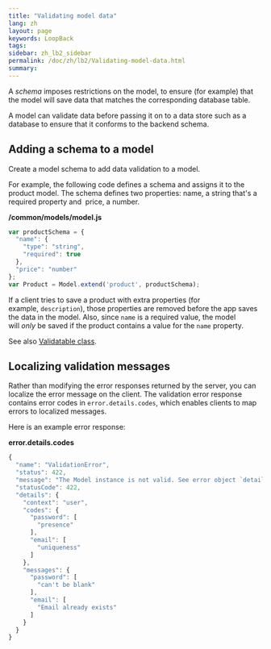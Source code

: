 ```yaml
---
title: "Validating model data"
lang: zh
layout: page
keywords: LoopBack
tags:
sidebar: zh_lb2_sidebar
permalink: /doc/zh/lb2/Validating-model-data.html
summary:
---
```


A _schema_ imposes restrictions on the model, to ensure (for example) that the model will save data that matches the corresponding database table.

A model can validate data before passing it on to a data store such as a database to ensure that it conforms to the backend schema.

## Adding a schema to a model

Create a model schema to add data validation to a model.

For example, the following code defines a schema and assigns it to the product model. The schema defines two properties: name, a string that's a required property and  price, a number. 

**/common/models/model.js**

```js
var productSchema = {
  "name": {
    "type": "string",
    "required": true
  },
  "price": "number"
};
var Product = Model.extend('product', productSchema);
```

If a client tries to save a product with extra properties (for example, `description`), those properties are removed before the app saves the data in the model. Also, since `name` is a required value, the model will _only_ be saved if the product contains a value for the `name` property.

See also [Validatable class](https://docs.strongloop.com/display/zh/Validatable+class).

## Localizing validation messages

Rather than modifying the error responses returned by the server, you can localize the error message on the client. The validation error response contains error codes in `error.details.codes`, which enables clients to map errors to localized messages.

Here is an example error response:

**error.details.codes**

```js
{
  "name": "ValidationError",
  "status": 422,
  "message": "The Model instance is not valid. See error object `details` property for more info.",
  "statusCode": 422,
  "details": {
    "context": "user",
    "codes": {
      "password": [
        "presence"
      ],
      "email": [
        "uniqueness"
      ]
    },
    "messages": {
      "password": [
        "can't be blank"
      ],
      "email": [
        "Email already exists"
      ]
    }
  }
}
```
